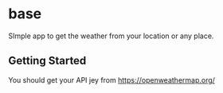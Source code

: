 # base

SImple app to get the weather from your location or any place.

## Getting Started

You should get your API jey from https://openweathermap.org/
